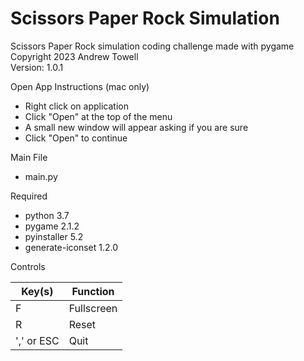 # Scissors Paper Rock Simulation

Scissors Paper Rock simulation coding challenge made with pygame  
Copyright 2023 Andrew Towell  
Version: 1.0.1

Open App Instructions (mac only)
- Right click on application
- Click "Open" at the top of the menu
- A small new window will appear asking if you are sure
- Click "Open" to continue

Main File
  - main.py

Required
  - python 3.7
  - pygame 2.1.2
  - pyinstaller 5.2
  - generate-iconset 1.2.0

Controls

| Key(s)     | Function   |
|------------|------------|
| F          | Fullscreen |
| R          | Reset      |
| ',' or ESC | Quit       |
